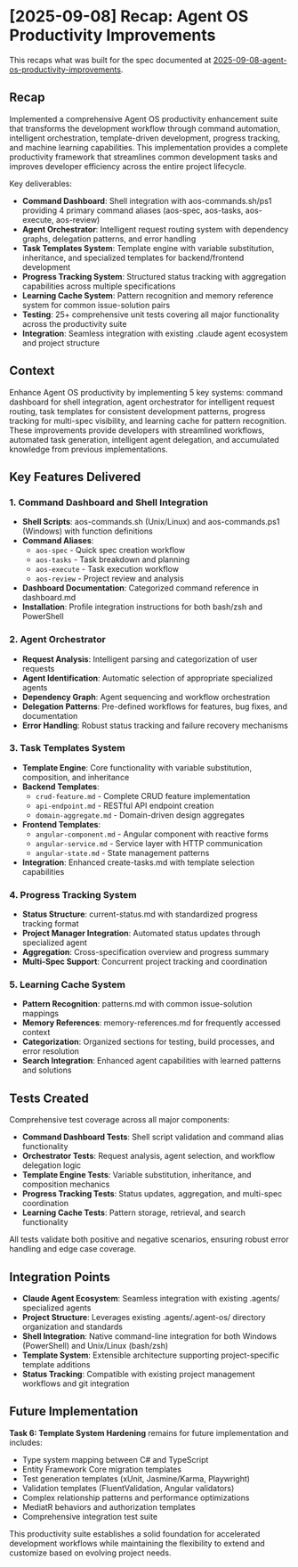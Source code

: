 # [2025-09-08] Recap: Agent OS Productivity Improvements

This recaps what was built for the spec documented at [2025-09-08-agent-os-productivity-improvements](../specs/2025-09-08-agent-os-productivity-improvements/spec.md).

## Recap

Implemented a comprehensive Agent OS productivity enhancement suite that transforms the development workflow through command automation, intelligent orchestration, template-driven development, progress tracking, and machine learning capabilities. This implementation provides a complete productivity framework that streamlines common development tasks and improves developer efficiency across the entire project lifecycle.

Key deliverables:
- **Command Dashboard**: Shell integration with aos-commands.sh/ps1 providing 4 primary command aliases (aos-spec, aos-tasks, aos-execute, aos-review)
- **Agent Orchestrator**: Intelligent request routing system with dependency graphs, delegation patterns, and error handling
- **Task Templates System**: Template engine with variable substitution, inheritance, and specialized templates for backend/frontend development
- **Progress Tracking System**: Structured status tracking with aggregation capabilities across multiple specifications
- **Learning Cache System**: Pattern recognition and memory reference system for common issue-solution pairs
- **Testing**: 25+ comprehensive unit tests covering all major functionality across the productivity suite
- **Integration**: Seamless integration with existing .claude agent ecosystem and project structure

## Context

Enhance Agent OS productivity by implementing 5 key systems: command dashboard for shell integration, agent orchestrator for intelligent request routing, task templates for consistent development patterns, progress tracking for multi-spec visibility, and learning cache for pattern recognition. These improvements provide developers with streamlined workflows, automated task generation, intelligent agent delegation, and accumulated knowledge from previous implementations.

## Key Features Delivered

### 1. Command Dashboard and Shell Integration
- **Shell Scripts**: aos-commands.sh (Unix/Linux) and aos-commands.ps1 (Windows) with function definitions
- **Command Aliases**: 
  - `aos-spec` - Quick spec creation workflow
  - `aos-tasks` - Task breakdown and planning
  - `aos-execute` - Task execution workflow  
  - `aos-review` - Project review and analysis
- **Dashboard Documentation**: Categorized command reference in dashboard.md
- **Installation**: Profile integration instructions for both bash/zsh and PowerShell

### 2. Agent Orchestrator
- **Request Analysis**: Intelligent parsing and categorization of user requests
- **Agent Identification**: Automatic selection of appropriate specialized agents
- **Dependency Graph**: Agent sequencing and workflow orchestration
- **Delegation Patterns**: Pre-defined workflows for features, bug fixes, and documentation
- **Error Handling**: Robust status tracking and failure recovery mechanisms

### 3. Task Templates System
- **Template Engine**: Core functionality with variable substitution, composition, and inheritance
- **Backend Templates**:
  - `crud-feature.md` - Complete CRUD feature implementation
  - `api-endpoint.md` - RESTful API endpoint creation
  - `domain-aggregate.md` - Domain-driven design aggregates
- **Frontend Templates**:
  - `angular-component.md` - Angular component with reactive forms
  - `angular-service.md` - Service layer with HTTP communication
  - `angular-state.md` - State management patterns
- **Integration**: Enhanced create-tasks.md with template selection capabilities

### 4. Progress Tracking System
- **Status Structure**: current-status.md with standardized progress tracking format
- **Project Manager Integration**: Automated status updates through specialized agent
- **Aggregation**: Cross-specification overview and progress summary
- **Multi-Spec Support**: Concurrent project tracking and coordination

### 5. Learning Cache System
- **Pattern Recognition**: patterns.md with common issue-solution mappings
- **Memory References**: memory-references.md for frequently accessed context
- **Categorization**: Organized sections for testing, build processes, and error resolution
- **Search Integration**: Enhanced agent capabilities with learned patterns and solutions

## Tests Created

Comprehensive test coverage across all major components:

- **Command Dashboard Tests**: Shell script validation and command alias functionality
- **Orchestrator Tests**: Request analysis, agent selection, and workflow delegation logic
- **Template Engine Tests**: Variable substitution, inheritance, and composition mechanics
- **Progress Tracking Tests**: Status updates, aggregation, and multi-spec coordination
- **Learning Cache Tests**: Pattern storage, retrieval, and search functionality

All tests validate both positive and negative scenarios, ensuring robust error handling and edge case coverage.

## Integration Points

- **Claude Agent Ecosystem**: Seamless integration with existing .agents/ specialized agents
- **Project Structure**: Leverages existing .agents/.agent-os/ directory organization and standards
- **Shell Integration**: Native command-line integration for both Windows (PowerShell) and Unix/Linux (bash/zsh)
- **Template System**: Extensible architecture supporting project-specific template additions
- **Status Tracking**: Compatible with existing project management workflows and git integration

## Future Implementation

**Task 6: Template System Hardening** remains for future implementation and includes:
- Type system mapping between C# and TypeScript
- Entity Framework Core migration templates
- Test generation templates (xUnit, Jasmine/Karma, Playwright)
- Validation templates (FluentValidation, Angular validators)
- Complex relationship patterns and performance optimizations
- MediatR behaviors and authorization templates
- Comprehensive integration test suite

This productivity suite establishes a solid foundation for accelerated development workflows while maintaining the flexibility to extend and customize based on evolving project needs.